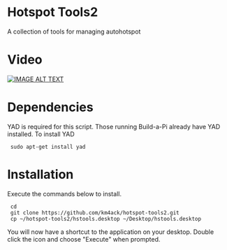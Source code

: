# Hotspot Tools2
A collection of tools for managing autohotspot

# Video
[![IMAGE ALT TEXT](https://img.youtube.com/vi/7kB2L-dQVr8/0.jpg)](https://youtu.be/7kB2L-dQVr8 "Build a Pi")

# Dependencies
YAD is required for this script. Those running Build-a-Pi already have YAD installed. To install YAD

     sudo apt-get install yad 

# Installation
Execute the commands below to install.

     cd
     git clone https://github.com/km4ack/hotspot-tools2.git
     cp ~/hotspot-tools2/hstools.desktop ~/Desktop/hstools.desktop
     
You will now have a shortcut to the application on your desktop. Double click the icon and choose "Execute" when prompted.     